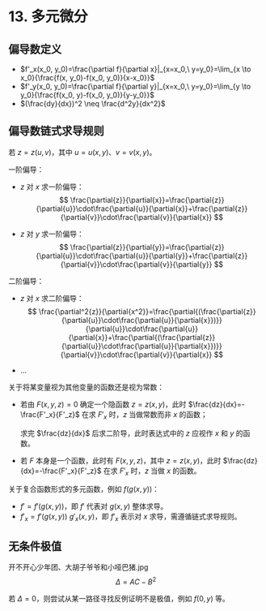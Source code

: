 # 13. 多元微分

## 偏导数定义

+ $f'_x(x_0, y_0)=\frac{\partial f}{\partial x}|_{x=x_0,\ y=y_0}=\lim_{x \to x_0}{\frac{f(x, y_0)-f(x_0, y_0)}{x-x_0}}$
+ $f'_y(x_0, y_0)=\frac{\partial f}{\partial y}|_{x=x_0,\ y=y_0}=\lim_{y \to y_0}{\frac{f(x_0, y)-f(x_0, y_0)}{y-y_0}}$
+ $(\frac{dy}{dx})^2 \neq \frac{d^2y}{dx^2}$

## 偏导数链式求导规则

若 $z=z(u, v)$，其中 $u=u(x, y)$、$v=v(x, y)$。

一阶偏导：

+ $z$ 对 $x$ 求一阶偏导：
  $$
  \frac{\partial{z}}{\partial{x}}=\frac{\partial{z}}{\partial{u}}\cdot\frac{\partial{u}}{\partial{x}}+\frac{\partial{z}}{\partial{v}}\cdot\frac{\partial{v}}{\partial{x}}
  $$

+ $z$ 对 $y$ 求一阶偏导：
  $$
  \frac{\partial{z}}{\partial{y}}=\frac{\partial{z}}{\partial{u}}\cdot\frac{\partial{u}}{\partial{y}}+\frac{\partial{z}}{\partial{v}}\cdot\frac{\partial{v}}{\partial{y}}
  $$

二阶偏导：

+ $z$ 对 $x$ 求二阶偏导：
  $$
  \frac{\partial^2{z}}{\partial{x^2}}=\frac{\partial{(\frac{\partial{z}}{\partial{u}}\cdot\frac{\partial{u}}{\partial{x}})}}{\partial{u}}\cdot\frac{\partial{u}}{\partial{x}}+\frac{\partial{(\frac{\partial{z}}{\partial{u}}\cdot\frac{\partial{u}}{\partial{x}})}}{\partial{v}}\cdot\frac{\partial{v}}{\partial{x}}
  $$

+ ...

关于将某变量视为其他变量的函数还是视为常数：

+ 若由 $F(x, y, z)=0$ 确定一个隐函数 $z=z(x, y)$，此时 $\frac{dz}{dx}=-\frac{F'_x}{F'_z}$ 在求 $F'_x$ 时，$z$ 当做常数而非 $x$ 的函数；

  求完 $\frac{dz}{dx}$ 后求二阶导，此时表达式中的 $z$ 应视作 $x$ 和 $y$ 的函数。

+ 若 $F$ 本身是一个函数，此时有 $F(x, y, z)$，其中 $z=z(x, y)$，此时 $\frac{dz}{dx}=-\frac{F'_x}{F'_z}$ 在求 $F'_x$ 时，$z$ 当做 $x$ 的函数。

关于复合函数形式的多元函数，例如 $f(g(x, y))$：

+ $f'=f'(g(x, y))$，即 $f'$ 代表对 $g(x, y)$ 整体求导。
+ $f'_x=f'(g(x, y))\ g'_x(x, y)$，即 $f'_x$ 表示对 $x$ 求导，需遵循链式求导规则。

## 无条件极值

开不开心少年团、大胡子爷爷和小哑巴猪.jpg
$$
\Delta=AC-B^2
$$


若 $\Delta=0$，则尝试从某一路径寻找反例证明不是极值，例如 $f(0, y)$ 等。
